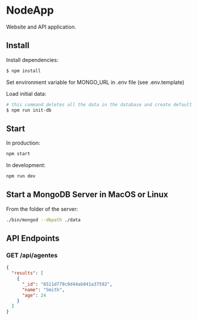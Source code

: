 # NodeApp

Website and API application.

## Install

Install dependencies:

```sh
$ npm install
```

Set environment variable for MONGO_URL in .env file (see .env.template)

Load initial data:

```sh
# this command deletes all the data in the database and create default data
$ npm run init-db
```

## Start

In production:

```sh
npm start
```

In development:

```sh
npm run dev
```

## Start a MongoDB Server in MacOS or Linux

From the folder of the server:

```sh
./bin/mongod --dbpath ./data
```

## API Endpoints

### GET /api/agentes

```json
{
  "results": [
    {
      "_id": "6511d779c0d44ab041a37592",
      "name": "Smith",
      "age": 24
    }
  ]
}
```
